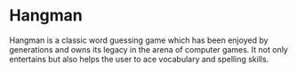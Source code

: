 # Hangman
Hangman is a classic word guessing game which has been enjoyed by generations and owns its legacy in the arena of computer games. It not only entertains but also helps the user to ace vocabulary and spelling skills. 
